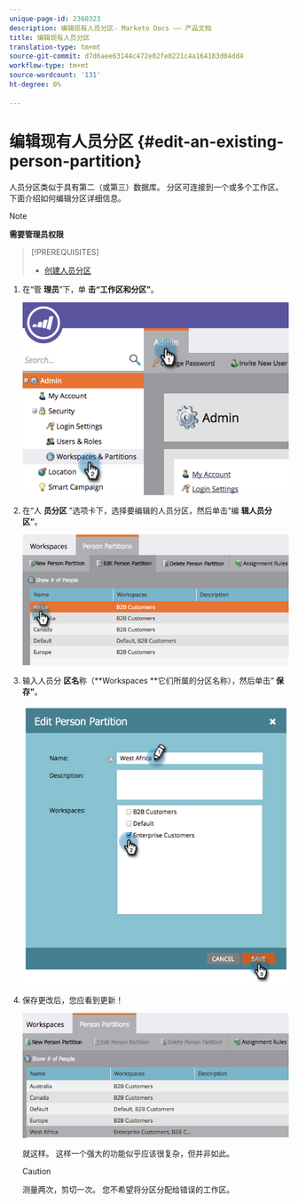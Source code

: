 ```yaml
---
unique-page-id: 2360323
description: 编辑现有人员分区- Marketo Docs —— 产品文档
title: 编辑现有人员分区
translation-type: tm+mt
source-git-commit: d7d6aee63144c472e02fe0221c4a164183d04dd4
workflow-type: tm+mt
source-wordcount: '131'
ht-degree: 0%

---
```



# 编辑现有人员分区 {#edit-an-existing-person-partition}

人员分区类似于具有第二（或第三）数据库。 分区可连接到一个或多个工作区。 下面介绍如何编辑分区详细信息。

>[!NOTE]
>
>**需要管理员权限**

>[!PREREQUISITES]
>
>* [创建人员分区](create-a-person-partition.md)

>



1. 在“管 **理员**”下，单 **击“工作区和分区”**。

   ![](assets/image2014-9-17-10-3a51-3a23.png)

1. 在“人 **员分区** ”选项卡下，选择要编辑的人员分区，然后单击“编 **辑人员分区”**。

   ![](assets/two-5.png)

1. 输入人员分 **区名**&#x200B;称（**Workspaces **它们所属的分区名称），然后单击“ **保存”**。

   ![](assets/three-5.png)

1. 保存更改后，您应看到更新！

   ![](assets/four-4.png)

   就这样。 这样一个强大的功能似乎应该很复杂，但并非如此。

   >[!CAUTION]
   >
   >测量两次，剪切一次。 您不希望将分区分配给错误的工作区。

